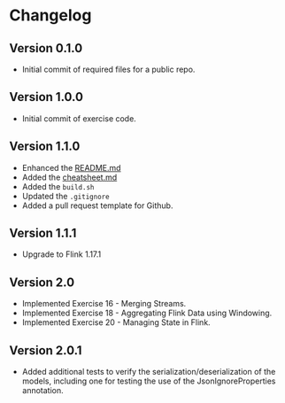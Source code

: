 # Changelog

## Version 0.1.0

* Initial commit of required files for a public repo.

## Version 1.0.0

* Initial commit of exercise code.

## Version 1.1.0

* Enhanced the [README.md](README.md)
* Added the [cheatsheet.md](cheatsheet.md)
* Added the `build.sh`
* Updated the `.gitignore`
* Added a pull request template for Github.

## Version 1.1.1

* Upgrade to Flink 1.17.1

## Version 2.0

* Implemented Exercise 16 - Merging Streams.
* Implemented Exercise 18 - Aggregating Flink Data using Windowing.
* Implemented Exercise 20 - Managing State in Flink.

## Version 2.0.1

* Added additional tests to verify the serialization/deserialization of the models, including one for testing the use of the JsonIgnoreProperties annotation.